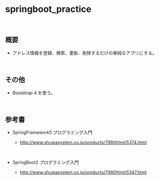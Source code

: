 ﻿# springboot_practice

<br />

## 概要

* アドレス情報を登録、検索、更新、削除するだけの単純なアプリにする。

<br />

## その他

* Bootstrap 4 を使う。

<br />

## 参考書

* SpringFramework5 プログラミング入門

    * http://www.shuwasystem.co.jp/products/7980html/5374.html

<br />

* SpringBoot2 プログラミング入門

    * http://www.shuwasystem.co.jp/products/7980html/5347.html